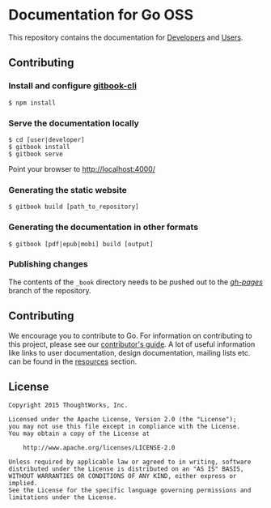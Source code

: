 # Documentation for Go OSS

This repository contains the documentation for [Developers](/developer) and [Users](/user).

## Contributing

### Install and configure [gitbook-cli](https://github.com/GitbookIO/gitbook-cli)

```
$ npm install
```

### Serve the documentation locally

```
$ cd [user|developer]
$ gitbook install
$ gitbook serve
```

Point your browser to [http://localhost:4000/](http://localhost:4000/)

### Generating the static website

```
$ gitbook build [path_to_repository]
```

### Generating the documentation in other formats

```
$ gitbook [pdf|epub|mobi] build [output]
```

### Publishing changes

The contents of the `_book` directory needs to be pushed out to the *[gh-pages](https://github.com/gocd/documentation/tree/gh-pages/user)* branch of the repository.

## Contributing

We encourage you to contribute to Go. For information on contributing to this project, please see our [contributor's guide](http://www.go.cd/contribute).
A lot of useful information like links to user documentation, design documentation, mailing lists etc. can be found in the [resources](http://www.go.cd/community/resources.html) section.

## License

```plain
Copyright 2015 ThoughtWorks, Inc.

Licensed under the Apache License, Version 2.0 (the "License");
you may not use this file except in compliance with the License.
You may obtain a copy of the License at

    http://www.apache.org/licenses/LICENSE-2.0

Unless required by applicable law or agreed to in writing, software
distributed under the License is distributed on an "AS IS" BASIS,
WITHOUT WARRANTIES OR CONDITIONS OF ANY KIND, either express or implied.
See the License for the specific language governing permissions and
limitations under the License.
```
